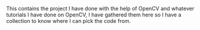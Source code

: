 This contains the project I have done with the help of OpenCV and whatever tutorials I have done on OpenCV, I have gathered them here so I 
have a collection to know where I can pick the code from.
